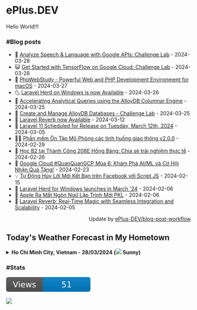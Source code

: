 # ePlus.DEV

Hello World!!!

### #Blog posts

- 🧰 [Analyze Speech &amp; Language with Google APIs: Challenge Lab](https://eplus.dev/analyze-speech-language-with-google-apis-challenge-lab) - 2024-03-28 
- 😺 [Get Started with TensorFlow on Google Cloud: Challenge Lab](https://eplus.dev/get-started-with-tensorflow-on-google-cloud-challenge-lab) - 2024-03-28 
- 🗽 [PhpWebStudy - Powerful Web and PHP Development Environment for macOS](https://eplus.dev/phpwebstudy-powerful-web-and-php-development-environment-for-macos) - 2024-03-27 
- 🌜 [Laravel Herd on Windows is now Available](https://eplus.dev/laravel-herd-on-windows-is-now-available) - 2024-03-26 
- 📝 [Accelerating Analytical Queries using the AlloyDB Columnar Engine](https://eplus.dev/accelerating-analytical-queries-using-the-alloydb-columnar-engine) - 2024-03-25 
- 🚀 [Create and Manage AlloyDB Databases - Challenge Lab](https://eplus.dev/create-and-manage-alloydb-databases-challenge-lab) - 2024-03-25 
- 💼 [Laravel Reverb now Available](https://eplus.dev/laravel-reverb-now-available) - 2024-03-12 
- 🦣 [Laravel 11 Scheduled for Release on Tuesday, March 12th, 2024](https://eplus.dev/laravel-11-scheduled-for-release-on-tuesday-march-12th-2024) - 2024-03-05 
- 👨‍🏫 [Phần mềm Ôn Tập Mô Phỏng các tình huống giao thông v2.0.0](https://eplus.dev/phan-mem-on-tap-mo-phong-cac-tinh-huong-giao-thong-v200) - 2024-02-29 
- 🔭 [Học B2 tại Thành Công 208E Hồng Bàng: Chia sẻ trải nghiệm thực tế](https://eplus.dev/hoc-b2-tai-thanh-cong-208e-hong-bang-chia-se-trai-nghiem-thuc-te) - 2024-02-26 
- 🤡 [Google Cloud #QuanQuanGCP Mùa 6: Khám Phá AI/ML và Cơ Hội Nhận Quà Tặng!](https://eplus.dev/chuong-trinh-tu-hoc-google-cloud-quanquangcp-kham-pha-lab-aiml-va-co-hoi-nhan-qua-tang) - 2024-02-23 
- 💡 [Tự Động Hủy Lời Mời Kết Bạn trên Facebook với Script JS](https://eplus.dev/tu-dong-huy-loi-moi-ket-ban-tren-facebook-voi-script-js) - 2024-02-15 
- 🦣 [Laravel Herd for Windows launches in March &#39;24](https://eplus.dev/laravel-herd-for-windows-launches-in-march-24) - 2024-02-06 
- 💪 [Apple Ra Mắt Ngôn Ngữ Lập Trình Mới PKL](https://eplus.dev/apple-ra-mat-ngon-ngu-lap-trinh-moi-pkl) - 2024-02-06 
- 🤡 [Laravel Reverb: Real-Time Magic with Seamless Integration and Scalability](https://eplus.dev/laravel-reverb-real-time-magic-with-seamless-integration-and-scalability) - 2024-02-05 


<div align="right">
    Update by <a target="_blank" href="https://github.com/ePlus-DEV/blog-post-workflow">ePlus-DEV/blog-post-workflow</a>
</div>


## Today's Weather Forecast in My Hometown



<details>
    <summary><b>Ho Chi Minh City, Vietnam - 28/03/2024 (<img src="https://cdn.weatherapi.com/weather/64x64/day/113.png" width="25" /> Sunny)</b>
    </summary>

    
<table>
    <tr>
        <th>Hour</th>
        <td>00:00</td><td>01:00</td><td>02:00</td><td>03:00</td><td>04:00</td><td>05:00</td><td>06:00</td><td>07:00</td><td>08:00</td><td>09:00</td><td>10:00</td><td>11:00</td><td>12:00</td><td>13:00</td><td>14:00</td><td>15:00</td><td>16:00</td><td>17:00</td><td>18:00</td><td>19:00</td><td>20:00</td><td>21:00</td><td>22:00</td><td>23:00</td>
    </tr>
    <tr>
        <th>Weather</th>
        <td><img src="https://cdn.weatherapi.com/weather/64x64/night/113.png"></img></td><td><img src="https://cdn.weatherapi.com/weather/64x64/night/113.png"></img></td><td><img src="https://cdn.weatherapi.com/weather/64x64/night/113.png"></img></td><td><img src="https://cdn.weatherapi.com/weather/64x64/night/113.png"></img></td><td><img src="https://cdn.weatherapi.com/weather/64x64/night/113.png"></img></td><td><img src="https://cdn.weatherapi.com/weather/64x64/night/113.png"></img></td><td><img src="https://cdn.weatherapi.com/weather/64x64/day/113.png"></img></td><td><img src="https://cdn.weatherapi.com/weather/64x64/day/113.png"></img></td><td><img src="https://cdn.weatherapi.com/weather/64x64/day/113.png"></img></td><td><img src="https://cdn.weatherapi.com/weather/64x64/day/113.png"></img></td><td><img src="https://cdn.weatherapi.com/weather/64x64/day/113.png"></img></td><td><img src="https://cdn.weatherapi.com/weather/64x64/day/113.png"></img></td><td><img src="https://cdn.weatherapi.com/weather/64x64/day/116.png"></img></td><td><img src="https://cdn.weatherapi.com/weather/64x64/day/116.png"></img></td><td><img src="https://cdn.weatherapi.com/weather/64x64/day/116.png"></img></td><td><img src="https://cdn.weatherapi.com/weather/64x64/day/113.png"></img></td><td><img src="https://cdn.weatherapi.com/weather/64x64/day/113.png"></img></td><td><img src="https://cdn.weatherapi.com/weather/64x64/day/116.png"></img></td><td><img src="https://cdn.weatherapi.com/weather/64x64/day/176.png"></img></td><td><img src="https://cdn.weatherapi.com/weather/64x64/night/113.png"></img></td><td><img src="https://cdn.weatherapi.com/weather/64x64/night/113.png"></img></td><td><img src="https://cdn.weatherapi.com/weather/64x64/night/113.png"></img></td><td><img src="https://cdn.weatherapi.com/weather/64x64/night/113.png"></img></td><td><img src="https://cdn.weatherapi.com/weather/64x64/night/200.png"></img></td>
    </tr>
    <tr>
        <th>Condition</th>
        <td width="200px">Clear </td><td width="200px">Clear </td><td width="200px">Clear </td><td width="200px">Clear </td><td width="200px">Clear </td><td width="200px">Clear </td><td width="200px">Sunny</td><td width="200px">Sunny</td><td width="200px">Sunny</td><td width="200px">Sunny</td><td width="200px">Sunny</td><td width="200px">Sunny</td><td width="200px">Partly Cloudy </td><td width="200px">Partly Cloudy </td><td width="200px">Partly Cloudy </td><td width="200px">Sunny</td><td width="200px">Sunny</td><td width="200px">Partly cloudy</td><td width="200px">Patchy rain nearby</td><td width="200px">Clear </td><td width="200px">Clear </td><td width="200px">Clear </td><td width="200px">Clear </td><td width="200px">Thundery outbreaks in nearby</td>
    </tr>
    <tr>
        <th>Temperature</th>
        <td>27.5 °C</td><td>27.2 °C</td><td>27 °C</td><td>26.7 °C</td><td>26.5 °C</td><td>26.3 °C</td><td>26.1 °C</td><td>27.3 °C</td><td>29.3 °C</td><td>31.7 °C</td><td>34.1 °C</td><td>35.9 °C</td><td>37.2 °C</td><td>37.6 °C</td><td>36.5 °C</td><td>35 °C</td><td>33.8 °C</td><td>31 °C</td><td>30 °C</td><td>28.7 °C</td><td>28.4 °C</td><td>28.2 °C</td><td>28.1 °C</td><td>28 °C</td>
    </tr>
    <tr>
        <th>Wind</th>
        <td>16.9 kph</td><td>15.1 kph</td><td>14.4 kph</td><td>14.4 kph</td><td>13.7 kph</td><td>11.5 kph</td><td>8.6 kph</td><td>10.4 kph</td><td>12.6 kph</td><td>12.6 kph</td><td>11.5 kph</td><td>11.2 kph</td><td>10.4 kph</td><td>15.8 kph</td><td>22.7 kph</td><td>23.8 kph</td><td>23.4 kph</td><td>19.1 kph</td><td>20.9 kph</td><td>19.1 kph</td><td>16.9 kph</td><td>13.3 kph</td><td>10.4 kph</td><td>10.1 kph</td>
    </tr>
</table>


<div align="right">
    Updated at: 2024-03-28T10:42:01Z - by <a target="_blank"
        href="https://github.com/ePlus-DEV/weather-forecast">ePlus-DEV/weather-forecast</a>
</div>
</details>


### #Stats

[![Image of counter](https://github.com/ePlus-DEV/view-counter/blob/main/svg/685088620/badge.svg)](https://github.com/ePlus-DEV/view-counter/blob/main/readme/685088620/week.md)

![](https://komarev.com/ghpvc/?username=ePlus-DEV&style=for-the-badge)
